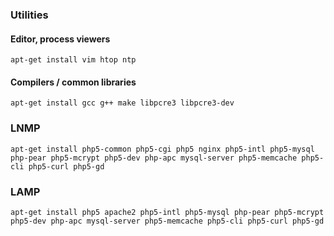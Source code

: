 ### Utilities

#### Editor, process viewers
    apt-get install vim htop ntp

#### Compilers / common libraries
    apt-get install gcc g++ make libpcre3 libpcre3-dev

### LNMP

    apt-get install php5-common php5-cgi php5 nginx php5-intl php5-mysql php-pear php5-mcrypt php5-dev php-apc mysql-server php5-memcache php5-cli php5-curl php5-gd 


### LAMP

    apt-get install php5 apache2 php5-intl php5-mysql php-pear php5-mcrypt php5-dev php-apc mysql-server php5-memcache php5-cli php5-curl php5-gd 





